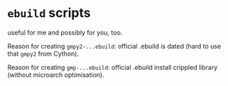 # `ebuild` scripts

useful for me and possibly for you, too.

Reason for creating `gmpy2-...ebuild`: official .ebuild is dated (hard to use that `gmpy2` from Cython).

Reason for creating `gmp-...ebuild`: official .ebuild install crippled library (without microarch optimisation).
